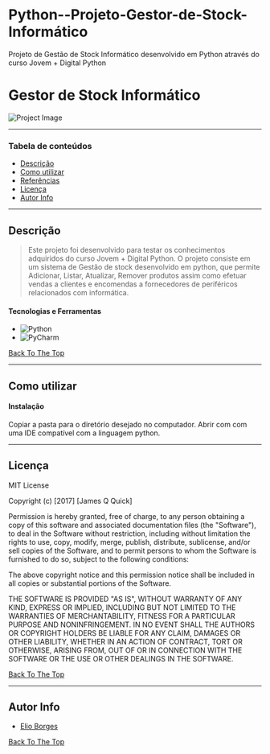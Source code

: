# Python--Projeto-Gestor-de-Stock-Informático
Projeto de Gestão de Stock Informático desenvolvido em Python através do curso Jovem + Digital Python


# Gestor de Stock Informático

![Project Image](project-image-url)

---

### Tabela de conteúdos

- [Descrição](#descrição)
- [Como utilizar](#Como-utilizar)
- [Referências](#referências)
- [Licença](#licença)
- [Autor Info](#autor-info)

---

## Descrição

> Este projeto foi desenvolvido para testar os conhecimentos adquiridos do curso Jovem + Digital Python.
> O projeto consiste em um sistema de Gestão de stock desenvolvido em python, que permite Adicionar, Listar, Atualizar, Remover produtos assim como efetuar vendas a clientes e encomendas a fornecedores de periféricos relacionados com informática.

#### Tecnologias e Ferramentas

- ![Python](https://img.shields.io/badge/python-3670A0?style=for-the-badge&logo=python&logoColor=ffdd54)
- ![PyCharm](https://img.shields.io/badge/pycharm-143?style=for-the-badge&logo=pycharm&logoColor=black&color=black&labelColor=green)

[Back To The Top](#read-me-template)

---

## Como utilizar

#### Instalação
Copiar a pasta para o diretório desejado no computador.
Abrir com com uma IDE compatível com a linguagem python.

---

## Licença

MIT License

Copyright (c) [2017] [James Q Quick]

Permission is hereby granted, free of charge, to any person obtaining a copy
of this software and associated documentation files (the "Software"), to deal
in the Software without restriction, including without limitation the rights
to use, copy, modify, merge, publish, distribute, sublicense, and/or sell
copies of the Software, and to permit persons to whom the Software is
furnished to do so, subject to the following conditions:

The above copyright notice and this permission notice shall be included in all
copies or substantial portions of the Software.

THE SOFTWARE IS PROVIDED "AS IS", WITHOUT WARRANTY OF ANY KIND, EXPRESS OR
IMPLIED, INCLUDING BUT NOT LIMITED TO THE WARRANTIES OF MERCHANTABILITY,
FITNESS FOR A PARTICULAR PURPOSE AND NONINFRINGEMENT. IN NO EVENT SHALL THE
AUTHORS OR COPYRIGHT HOLDERS BE LIABLE FOR ANY CLAIM, DAMAGES OR OTHER
LIABILITY, WHETHER IN AN ACTION OF CONTRACT, TORT OR OTHERWISE, ARISING FROM,
OUT OF OR IN CONNECTION WITH THE SOFTWARE OR THE USE OR OTHER DEALINGS IN THE
SOFTWARE.

[Back To The Top](#read-me-template)

---

## Autor Info

- [Elio Borges]()

[Back To The Top](#read-me-template)
